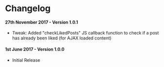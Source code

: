 # Changelog
#### 27th November 2017 - Version 1.0.1

* Tweak: Added "checkLikedPosts" JS callback function to check if a post has already been liked (for AJAX loaded content)

#### 1st June 2017 - Version 1.0.0

* Initial Release